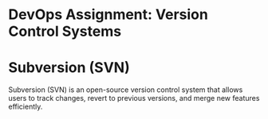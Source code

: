 # DevOps Assignment: Version Control Systems
# Subversion (SVN)
Subversion (SVN) is an open-source version control system that allows users to track changes, revert to previous versions, and merge new features efficiently.
 
